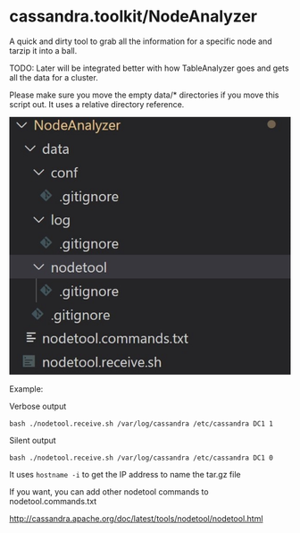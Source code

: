 # cassandra.toolkit/NodeAnalyzer
A quick and dirty tool to grab all the information for a specific node and tarzip it into a ball. 

TODO: Later will be integrated better with how TableAnalyzer goes and gets all the data for a cluster. 

Please make sure you move the empty data/* directories if you move this script out. It uses a relative directory reference. 

![NodeAnalyzer Folders](./assets/NodeAnalyzer_folders.jpg)


Example:

Verbose output 

```
bash ./nodetool.receive.sh /var/log/cassandra /etc/cassandra DC1 1
```

Silent output 

```
bash ./nodetool.receive.sh /var/log/cassandra /etc/cassandra DC1 0
```

It uses `hostname -i` to get the IP address to name the tar.gz file

If you want, you can add other nodetool commands to nodetool.commands.txt

http://cassandra.apache.org/doc/latest/tools/nodetool/nodetool.html
